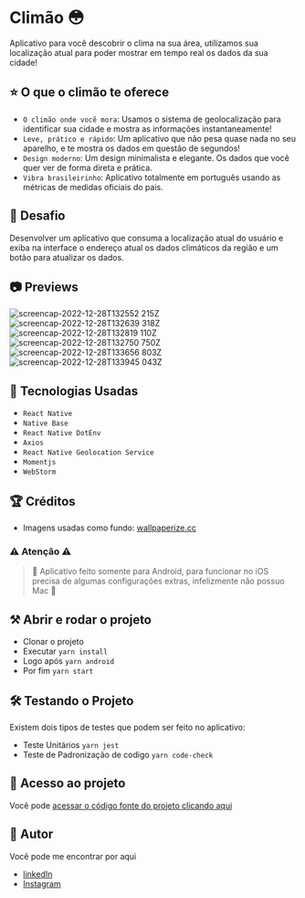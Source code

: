 # Climão 😳
Aplicativo para você descobrir o clima na sua área, utilizamos sua localização atual para poder mostrar em tempo real os dados da sua cidade!

## ⭐ O que o climão te oferece

- `O climão onde vocẽ mora`: Usamos o sistema de geolocalização para identificar sua cidade e mostra as informações instantaneamente!
- `Leve, prático e rápido`: Um aplicativo que não pesa quase nada no seu aparelho, e te mostra os dados em questão de segundos!
- `Design moderno`: Um design minimalista e elegante. Os dados que você quer ver de forma direta e prática.
- `Vibra brasileirinho`: Aplicativo totalmente em português usando as métricas de medidas oficiais do pais.

## 🎯 Desafio

Desenvolver um aplicativo que consuma a localização atual do usuário e exiba na interface o endereço atual os dados climáticos da região e um botão para atualizar os dados.

## 📷 Previews

![screencap-2022-12-28T132552 215Z](https://user-images.githubusercontent.com/22219678/209820417-a58e552c-694a-4c22-81cb-c5877f018c9b.png)
![screencap-2022-12-28T132639 318Z](https://user-images.githubusercontent.com/22219678/209820420-5151c076-762f-4426-bb37-0733fe3d042d.png)
![screencap-2022-12-28T132819 110Z](https://user-images.githubusercontent.com/22219678/209820424-70e01abc-0bc2-47b4-8c8a-318c32b79b9b.png)
![screencap-2022-12-28T132750 750Z](https://user-images.githubusercontent.com/22219678/209820425-8517c347-58a6-44af-91f1-4b92c0d686c4.png)
![screencap-2022-12-28T133656 803Z](https://user-images.githubusercontent.com/22219678/209820753-619867ba-1e2a-48f0-a956-d759c339f2af.png)
![screencap-2022-12-28T133945 043Z](https://user-images.githubusercontent.com/22219678/209821171-11d1e9fe-208c-4bba-96ae-8e4a82bff238.png)

## 🔨 Tecnologias Usadas
- ``React Native``
- ``Native Base``
- ``React Native DotEnv``
- ``Axios``
- ``React Native Geolocation Service``
- ``Momentjs``
- ``WebStorm``

## 🏆 Créditos
- Imagens usadas como fundo:
[wallpaperize.cc](https://www.wallpaperize.cc/2020/09/beautiful-phone-wallpapers-day-and.html)

### ⚠️ Atenção ⚠️
> 🚧 Aplicativo feito somente para Android, para funcionar no iOS precisa de algumas configurações extras, infelizmente não possuo Mac 🚧

## ⚒️ Abrir e rodar o projeto
- Clonar o projeto
- Executar ``yarn install``
- Logo após ``yarn android``
- Por fim ``yarn start``

## 🛠️ Testando o Projeto
Existem dois tipos de testes que podem ser feito no aplicativo:
- Teste Unitários ``yarn jest``
- Teste de Padronização de codigo ``yarn code-check``


## 📁 Acesso ao projeto
Você pode [acessar o código fonte do projeto clicando aqui](https://github.com/ReyalSFDK/Climao)

## 🤔 Autor
Você pode me encontrar por aqui
- [linkedIn](https://linkedin.com/in/luanoliveiradev)
- [Instagram](https://www.instagram.com/reyalsfdk/)
